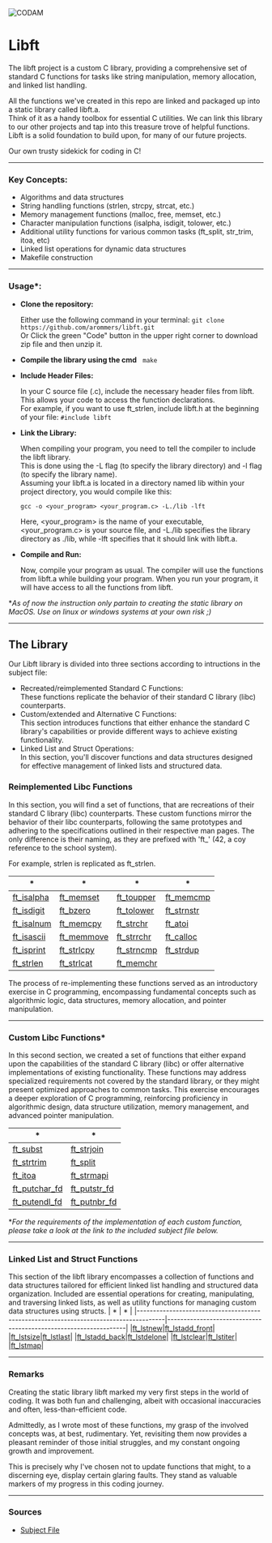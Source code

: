 <img src="https://i.imgur.com/HG66CCx.png?raw=true" alt="CODAM" style="max-width: 50%;">

# Libft
The libft project is a custom C library, providing a comprehensive set of standard C functions for tasks like string manipulation, memory allocation, and linked list handling.  

All the functions we've created in this repo are linked and packaged up into a static library called libft.a.  
Think of it as a handy toolbox for essential C utilities. We can link this library to our other projects and tap into this treasure trove of helpful functions.
Libft is a solid foundation to build upon, for many of our future projects.  

Our own trusty sidekick for coding in C!

---
### Key Concepts:
- Algorithms and data structures
- String handling functions (strlen, strcpy, strcat, etc.)
- Memory management functions (malloc, free, memset, etc.)
- Character manipulation functions (isalpha, isdigit, tolower, etc.)
- Additional utility functions for various common tasks (ft_split, str_trim, itoa, etc)
- Linked list operations for dynamic data structures
- Makefile construction
---

### Usage*:

- **Clone the repository:**

  Either use the following command in your terminal: `git clone https://github.com/arommers/libft.git`  
  Or Click the green "Code" button in the upper right corner to download zip file and then unzip it.

- **Compile the library using the cmd** &nbsp;&nbsp;`make`
- **Include Header Files:**
  
  In your C source file (.c), include the necessary header files from libft. This allows your code to access the function declarations.  
  For example, if you want to use ft_strlen, include libft.h at the beginning of your file: `#include libft`
  
- **Link the Library:**
  
  When compiling your program, you need to tell the compiler to include the libft library.  
  This is done using the -L flag (to specify the library directory) and -l flag (to specify the library name).  
  Assuming your libft.a is located in a directory named lib within your project directory, you would compile like this:
  
  `gcc -o <your_program> <your_program.c> -L./lib -lft`
  
  Here, <your_program> is the name of your executable, <your_program.c> is your source file, and -L./lib specifies the library directory as ./lib, while -lft specifies that it should link with libft.a.

- **Compile and Run:**
  
  Now, compile your program as usual. The compiler will use the functions from libft.a while building your program.
  When you run your program, it will have access to all the functions from libft.

**As of now the instruction only partain to creating the static library on MacOS. Use on linux or windows systems at your own risk ;)*

---

## The Library

Our Libft library is divided into three sections according to intructions in the subject file:

- Recreated/reimplemented Standard C Functions:  
  These functions replicate the behavior of their standard C library (libc) counterparts.
- Custom/extended and Alternative C Functions:  
  This section introduces functions that either enhance the standard C library's capabilities or provide different ways to achieve existing functionality.
- Linked List and Struct Operations:  
  In this section, you'll discover functions and data structures designed for effective management of linked lists and structured data.

### Reimplemented Libc Functions
In this section, you will find a set of functions, that are recreations of their standard C library (libc) counterparts. These custom functions mirror the behavior of their libc counterparts, following the same prototypes and adhering to the specifications outlined in their respective man pages. The only difference is their naming, as they are prefixed with 'ft_' (42, a coy reference to the school system).

For example, strlen is replicated as ft_strlen.

|                                   *                                                |                                         *                              |                                            *                                  |                                       *                             |    
|-----------------------------------------------------------------------------------|-----------------------------------------------------------------------|------------------------------------------------------------------------------|------------------------------------------------------------------------|
| [ft_isalpha](https://github.com/arommers/libft/blob/master/src/ft_isalpha.c)| [ft_memset](https://github.com/arommers/libft/blob/master/src/ft_memset.c)|[ft_toupper](https://github.com/arommers/libft/blob/master/src/ft_toupper.c)|[ft_memcmp](https://github.com/arommers/libft/blob/master/src/ft_memcmp.c)|
| [ft_isdigit](https://github.com/arommers/libft/blob/master/src/ft_isdigit.c)| [ft_bzero](https://github.com/arommers/libft/blob/master/src/ft_bzero.c)|[ft_tolower](https://github.com/arommers/libft/blob/master/src/ft_tolower.c)|[ft_strnstr](https://github.com/arommers/libft/blob/master/src/ft_strnstr.c)|
| [ft_isalnum](https://github.com/arommers/libft/blob/master/src/ft_isalnum.c)| [ft_memcpy](https://github.com/arommers/libft/blob/master/src/ft_memcpy.c)|[ft_strchr](https://github.com/arommers/libft/blob/master/src/ft_strchr.c)|[ft_atoi](https://github.com/arommers/libft/blob/master/src/ft_atoi.c)|
| [ft_isascii](https://github.com/arommers/libft/blob/master/src/ft_isascii.c)| [ft_memmove](https://github.com/arommers/libft/blob/master/src/ft_memmove.c)|[ft_strrchr](https://github.com/arommers/libft/blob/master/src/ft_strrchr.c)|[ft_calloc](https://github.com/arommers/libft/blob/master/src/ft_calloc.c)|
| [ft_isprint](https://github.com/arommers/libft/blob/master/src/ft_isprint.c)| [ft_strlcpy](https://github.com/arommers/libft/blob/master/src/ft_strlcpy.c)|[ft_strncmp](https://github.com/arommers/libft/blob/master/src/ft_strncmp.c)|[ft_strdup](https://github.com/arommers/libft/blob/master/src/ft_strdup.c)|
| [ft_strlen](https://github.com/arommers/libft/blob/master/src/ft_strlen.c)| [ft_strlcat](https://github.com/arommers/libft/blob/master/src/ft_strlcat.c)|[ft_memchr](https://github.com/arommers/libft/blob/master/src/ft_memchr.c)

The process of re-implementing these functions served as an introductory exercise in C programming, encompassing fundamental concepts such as algorithmic logic, data structures, memory allocation, and pointer manipulation.  

---
### Custom Libc Functions*
In this second section, we created a set of functions that either expand upon the capabilities of the standard C library (libc) or offer alternative implementations of existing functionality. These functions may address specialized requirements not covered by the standard library, or they might present optimized approaches to common tasks. This exercise encourages a deeper exploration of C programming, reinforcing proficiency in algorithmic design, data structure utilization, memory management, and advanced pointer manipulation.

|                                        *                                             |                                *                                |
|--------------------------------------------------------------------------------------|-----------------------------------------------------------------|
|[ft_subst](https://github.com/arommers/libft/blob/master/src/ft_substr.c)|[ft_strjoin](https://github.com/arommers/libft/blob/master/src/ft_strjoin.c)|
|[ft_strtrim](https://github.com/arommers/libft/blob/master/src/ft_strtrim.c)|[ft_split](https://github.com/arommers/libft/blob/master/src/ft_split.c)|
|[ft_itoa](https://github.com/arommers/libft/blob/master/src/ft_itoa.c)|[ft_strmapi](https://github.com/arommers/libft/blob/master/src/ft_strmapi.c)|
|[ft_putchar_fd](https://github.com/arommers/libft/blob/master/src/ft_putchar_fd.c)|[ft_putstr_fd](https://github.com/arommers/libft/blob/master/src/ft_putstr_fd.c)|
|[ft_putendl_fd](https://github.com/arommers/libft/blob/master/src/ft_putendl_fd.c)|[ft_putnbr_fd](https://github.com/arommers/libft/blob/master/src/ft_putnbr_fd.c)|

**For the requirements of the implementation of each custom function, please take a look at the link to the included subject file below.*

---

### Linked List and Struct Functions
This section of the libft library encompasses a collection of functions and data structures tailored for efficient linked list handling and structured data organization. Included are essential operations for creating, manipulating, and traversing linked lists, as well as utility functions for managing custom data structures using structs.
|                                        *                                             |                                *                                |
|--------------------------------------------------------------------------------------|-----------------------------------------------------------------|
|[ft_lstnew](https://github.com/arommers/libft/blob/master/src/ft_lstnew.c)|[ft_lstadd_front](https://github.com/arommers/libft/blob/master/src/ft_lstadd_front.c)|
|[ft_lstsize](https://github.com/arommers/libft/blob/master/src/ft_lstsize.c)|[ft_lstlast](https://github.com/arommers/libft/blob/master/src/ft_lstlast.c)|
|[ft_lstadd_back](https://github.com/arommers/libft/blob/master/src/ft_lstadd_back.c)|[ft_lstdelone](https://github.com/arommers/libft/blob/master/src/ft_lstdelone.c)|
|[ft_lstclear](https://github.com/arommers/libft/blob/master/src/ft_lstclear.c)|[ft_lstiter](https://github.com/arommers/libft/blob/master/src/ft_lstiter.c)|
|[ft_lstmap](https://github.com/arommers/libft/blob/master/src/ft_lstmap.c)|

---

### Remarks

Creating the static library libft marked my very first steps in the world of coding. It was both fun and challenging, albeit with occasional inaccuracies and often, less-than-efficient code.

Admittedly, as I wrote most of these functions, my grasp of the involved concepts was, at best, rudimentary. Yet, revisiting them now provides a pleasant reminder of those initial struggles, and my constant ongoing growth and improvement.

This is precisely why I've chosen not to update functions that might, to a discerning eye, display certain glaring faults. They stand as valuable markers of my progress in this coding journey.

---

### Sources
- [Subject File](https://cdn.intra.42.fr/pdf/pdf/95631/en.subject.pdf)
